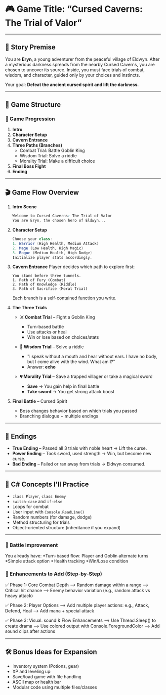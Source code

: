 # 🎮 Game Title: “Cursed Caverns: The Trial of Valor”
---

## 🧙 Story Premise
You are **Eryn**, a young adventurer from the peaceful village of Eldwyn. After a mysterious darkness spreads from the nearby Cursed Caverns, you are chosen to uncover its source. Inside, you must face trials of combat, wisdom, and character, guided only by your choices and instincts.

Your goal: **Defeat the ancient cursed spirit and lift the darkness.**

---

## 🧱 Game Structure

### 🌟 Game Progression
1.  **Intro**
2.  **Character Setup**
3.  **Cavern Entrance**
4.  **Three Paths (Branches)**
    * Combat Trial: Battle Goblin King
    * Wisdom Trial: Solve a riddle
    * Morality Trial: Make a difficult choice
5.  **Final Boss Fight**
6.  **Ending**

---

## 🎬 Game Flow Overview

1.  **Intro Scene**

    ```css
    Welcome to Cursed Caverns: The Trial of Valor
    You are Eryn, the chosen hero of Eldwyn...
    ```

2.  **Character Setup**

    ```csharp
    Choose your class:
    1. Warrior (High Health, Medium Attack)
    2. Mage (Low Health, High Magic)
    3. Rogue (Medium Health, High Dodge)
    Initialize player stats accordingly.
    ```

3.  **Cavern Entrance**
    Player decides which path to explore first:

    ```pgsql
    You stand before three tunnels.
    1. Path of Fury (Combat)
    2. Path of Knowledge (Riddle)
    3. Path of Sacrifice (Moral Trial)
    ```

    Each branch is a self-contained function you write.

4.  **The Three Trials**

    * **⚔️ Combat Trial** – Fight a Goblin King
        * Turn-based battle
        * Use attacks or heal
        * Win or lose based on choices/stats

    * **🧠 Wisdom Trial** – Solve a riddle
        * "I speak without a mouth and hear without ears. I have no body, but I come alive with the wind. What am I?"
        * Answer: **echo**

    * **💔 Morality Trial** – Save a trapped villager or take a magical sword
        * **Save** → You gain help in final battle
        * **Take sword** → You get strong attack boost

5.  **Final Battle** – Cursed Spirit
    * Boss changes behavior based on which trials you passed
    * Branching dialogue + multiple endings

---

## 🏁 Endings

* **True Ending** – Passed all 3 trials with noble heart → Lift the curse.
* **Power Ending** – Took sword, used strength → Win, but become new curse.
* **Bad Ending** – Failed or ran away from trials → Eldwyn consumed.

---

## 🔧 C# Concepts I'll Practice

* `class Player`, `class Enemy`
* `switch-case` and `if-else`
* Loops for combat
* User input with `Console.ReadLine()`
* Random numbers (for damage, dodge)
* Method structuring for trials
* Object-oriented structure (inheritance if you expand)

---

### 🧱 Battle improvement
You already have:
*Turn-based flow: Player and Goblin alternate turns
*Simple attack option
*Health tracking
*Win/Lose condition

### 🚀 Enhancements to Add (Step-by-Step)
✅ Phase 1: Core Combat Depth
--> Random damage within a range
--> Critical hit chance
--> Enemy behavior variation (e.g., random attack vs heavy attack)

✅ Phase 2: Player Options
--> Add multiple player actions: e.g., Attack, Defend, Heal
--> Add mana + special attack

✅ Phase 3: Visual. sound & Flow Enhancements
--> Use Thread.Sleep() to create drama
--> Use colored output with Console.ForegroundColor
--> Add sound clips after actions

---

## 🛠 Bonus Ideas for Expansion

* Inventory system (Potions, gear)
* XP and leveling up
* Save/load game with file handling
* ASCII map or health bar
* Modular code using multiple files/classes
